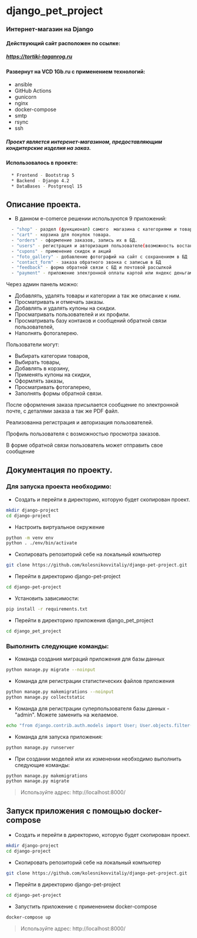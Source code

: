 # django_pet_project
### Интернет-магазин на Django
#### Действующий сайт расположен по ссылке:
##### https://tortiki-taganrog.ru
#### Развернут на VCD 1Gb.ru c применением технологий:
* ansible
* GitHub Actions
* gunicorn
* nginx
* docker-compose
* smtp
* rsync
* ssh
##### Проект является интеренет-магазином,   предоставляющим кондитерские изделия на заказ.
#### Использовалось в проекте:
```bash
  * Frontend - Bootstrap 5
  * Backend - Django 4.2
  * DataBases - Postgresql 15
```
## Описание проекта.

*  В данном e-comerce решении используются 9 приложений:
```bash
  - "shop" - раздел (функционал) самого  магазина с категориями и товарами.  
  - "cart" - корзина для покупок товара.
  - "orders" - оформление заказов, запись их в БД.
  - "users" - регистрация и авторизация пользователе(возможность востановить пароль или изменить наомер ntktajyf)
  - "cupons" - применение скидок и акций
  - "foto_gallery" - добавление фотографий на сайт с сохранением в БД
  - "contact_form" - заказа обратного звонка с записью в БД
  - "feedback" - форма обратной связи с БД и почтовой рассылкой 
  - "payment" - приложение электронной оплаты картой или яндекс деньгами в данном случае настроина но отключенна
 ``` 
Через админ панель можно:
  - Добавлять, удалять товары и категории а так же 
описание к ним.
  - Просматривать и отмечать заказы.
  - Добавлять и удалять купоны на скидки.
  - Просматривать пользователей и их профили.
  - Просматривать базу контаков и сообщений обратной связи пользователей,
  - Наполнять фотогалерею.

Пользователи могут:
  - Выбирать категории товаров,
  - Выбирать товары, 
  - Добавлять в корзину, 
  - Применять купоны на скидки, 
  - Оформлять заказы,
  - Просматривать фотогалерею,
  - Заполнять формы обратной связи. 

После оформления заказа присылается сообщение по электронной почте, с деталями заказа а так же PDF файл. 

Реализованна регистрация и 
авторизация пользователей.

Профиль пользователя с возможностью просмотра заказов.

В форме обратной связи пользователь может отправить свое сообщение

## Документация по проекту.

### Для запуска проекта необходимо:

* Создать и перейти в директорию, которую будет скопирован проект.
```bash
mkdir django-project
cd django-project
```

* Настроить виртуальное окружение 
```bash
python -m venv env
python . ./env/bin/activate
```
* Скопировать репозиторий себе на локальный компьютер
```bash
git clone https://github.com/kolesnikovvitaliy/django-pet-project.git
```
* Перейти в директорию django-pet-project
```bash
cd django-pet-project
```

* Установить зависимости:
```bash
pip install -r requirements.txt
```
* Перейти в директорию приложения django_pet_project
```bash
cd django_pet_project
```
### Выполнить следующие команды:

* Команда создания миграций приложения для базы данных
```bash
python manage.py migrate --noinput
```
* Команда для регистрации статистических файлов приложения 
```bash
python manage.py makemigrations --noinput
python manage.py collectstatic
```
* Команда для регистрации суперпользователя базы данных - "admin". Можете заменить на желаемое.
```bash
echo "from django.contrib.auth.models import User; User.objects.filter(username='admin').exists() or User.objects.create_superuser('admin', '','admin' )" | python manage.py shell
```
* Команда для запуска приложения:
```bash
python manage.py runserver
```

* При создании моделей или их изменении необходимо выполнить следующие команды:
```bash
python manage.py makemigrations
python manage.py migrate
```
> Используйте адрес: http://localhost:8000/

## Запуск приложения с помощью docker-compose
#### 
* Создать и перейти в директорию, которую будет скопирован проект.
```bash
mkdir django-project
cd django-project
```
* Скопировать репозиторий себе на локальный компьютер
```bash
git clone https://github.com/kolesnikovvitaliy/django-pet-project.git
```
* Перейти в директорию django-pet-project
```bash
cd django-pet-project
```

* Запустить приложение с применением docker-compose
```bash
docker-compose up 
```
> Используйте адрес: http://localhost:8000/
